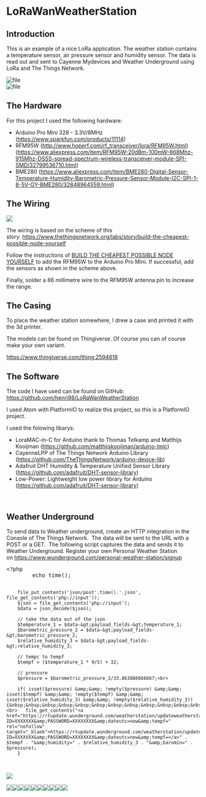 # LoRaWanWeatherStation
<h2>Introduction</h2>
<p>This is an example of a nice LoRa application. The weather station contains a temperature sensor, air pressure sensor and humidity sensor. The data is read out and sent to Cayenne Mydevices and Weather Underground using LoRa and The Things Network.</p>
<p><img alt="file" src="https://ttnstaticfile.blob.core.windows.net/media/md_editor/image-1508417779575.large.png"><br>
<img alt="file" src="https://ttnstaticfile.blob.core.windows.net/media/md_editor/image-1508417844287.large.png"></p>
                
                  
<h2>The Hardware</h2>
<div>For this project I used the following hardware:</div><ul><li>Arduino Pro Mini 328 - 3.3V/8MHz&nbsp; (<a href="https://www.sparkfun.com/products/11114" rel="nofollow" target="_blank">https://www.sparkfun.com/products/11114</a>)</li><li>RFM95W&nbsp;(<a href="http://www.hoperf.com/rf_transceiver/lora/RFM95W.html" rel="nofollow" target="_blank">http://www.hoperf.com/rf_transceiver/lora/RFM95W.html</a>) (<a href="https://www.aliexpress.com/item/RFM95W-20dBm-100mW-868Mhz-915Mhz-DSSS-spread-spectrum-wireless-transceiver-module-SPI-SMD/32799536710.html" rel="nofollow" target="_blank">https://www.aliexpress.com/item/RFM95W-20dBm-100mW-868Mhz-915Mhz-DSSS-spread-spectrum-wireless-transceiver-module-SPI-SMD/32799536710.html</a>)</li><li>BME280 (<a href="https://www.aliexpress.com/item/BME280-Digital-Sensor-Temperature-Humidity-Barometric-Pressure-Sensor-Module-I2C-SPI-1-8-5V-GY-BME280/32848964559.html" rel="nofollow" target="_blank">https://www.aliexpress.com/item/BME280-Digital-Sensor-Temperature-Humidity-Barometric-Pressure-Sensor-Module-I2C-SPI-1-8-5V-GY-BME280/32848964559.html</a>)</li></ul>

<h2>The Wiring</h2>
<p><img src="https://ttnstaticfile.blob.core.windows.net/media/django-summernote/2017-10-19/811b9b9d-8271-4e64-a113-7fa30a6935aa.png" style=""></p><p>The wiring is based on the scheme of this story:&nbsp;<a href="https://www.thethingsnetwork.org/labs/story/build-the-cheapest-possible-node-yourself" rel="nofollow" target="_blank">https://www.thethingsnetwork.org/labs/story/build-the-cheapest-possible-node-yourself</a><a href="https://www.thethingsnetwork.org/labs/story/build-the-cheapest-possible-node-yourself" rel="nofollow" target="_blank"></a></p><p>Follow the instrucitons of&nbsp;<a href="https://www.thethingsnetwork.org/labs/story/build-the-cheapest-possible-node-yourself" rel="nofollow" target="_blank">BUILD THE CHEAPEST POSSIBLE NODE YOURSELF</a>&nbsp;to add the RFM95W to the Arduino Pro Mini.&nbsp;If successful, add the sensors as shown in the scheme above.&nbsp;</p><p>Finally, solder a 86 millimetre wire to the RFM95W antenna pin to increase the range.<br></p>

<h2>The Casing</h2>
<p></p><p>To place the weather station somewhere, I drew a case and printed it with the 3d printer.&nbsp;</p><p>The models can be found on Thingiverse. Of course you can of course make your own variant.&nbsp;</p><p><a href="https://www.thingiverse.com/thing:2594618" rel="nofollow" target="_blank">https://www.thingiverse.com/thing:2594618</a>

<h2>The Software</h2>
<p>The code I have used can be found on GitHub: <a href="https://github.com/henri98/LoRaWanWeatherStation" rel="nofollow" target="_blank">https://github.com/henri98/LoRaWanWeatherStation</a>&nbsp;</p><p> I used Atom with PlatformIO to realize this project, so this is a PlatformIO project. </p><p>I used the folowing libarys: </p><ul><li>LoraMAC-in-C for Arduino thank to&nbsp;Thomas Telkamp and Matthijs Kooijman (<a href="https://github.com/matthijskooijman/arduino-lmic" rel="nofollow" target="_blank">https://github.com/matthijskooijman/arduino-lmic</a>)</li><li>CayenneLPP of The Things Network Arduino Library (<a href="https://github.com/TheThingsNetwork/arduino-device-lib" rel="nofollow" target="_blank">https://github.com/TheThingsNetwork/arduino-device-lib</a>)</li><li>Adafruit DHT Humidity &amp; Temperature Unified Sensor Library (<a href="https://github.com/adafruit/DHT-sensor-library" rel="nofollow" target="_blank">https://github.com/adafruit/DHT-sensor-library</a>)</li><li>Low-Power: Lightweight low power library for Arduino (<a href="https://github.com/adafruit/DHT-sensor-library" rel="nofollow" target="_blank">https://github.com/adafruit/DHT-sensor-library</a>)</li></ul><p><br></p>

<h2>Weather Underground</h2>
<p>To send data to Weather underground, create an HTTP integration in the Console of The Things Network.&nbsp;&nbsp;The data will be sent to the URL with a POST or a GET.&nbsp;&nbsp;The following script captures the data and sends it to Weather Underground. Register your own Personal Weather Station on&nbsp;<a href="https://www.wunderground.com/personal-weather-station/signup" rel="nofollow" target="_blank">https://www.wunderground.com/personal-weather-station/signup</a>&nbsp;</p>
<pre>&lt;?php
        echo time();

        file_put_contents('json/post'.time().'.json', file_get_contents('php://input'));
        $json = file_get_contents('php://input');
        $data = json_decode($json);

        // take the data out of the json
        $temperature_1 = $data-&gt;payload_fields-&gt;temperature_1;
        $barometric_pressure_2 = $data-&gt;payload_fields-&gt;barometric_pressure_2;
        $relative_humidity_3 = $data-&gt;payload_fields-&gt;relative_humidity_3;

        // tempc to tempf
        $tempf = ($temperature_1 * 9/5) + 32;

        // pressure 
        $pressure = $barometric_pressure_2/33.863886666667;<br>

        if( isset($pressure) &amp;&amp; !empty($pressure) &amp;&amp; isset($tempf) &amp;&amp; !empty($tempf) &amp;&amp; isset($relative_humidity_3) &amp;&amp; !empty($relative_humidity_3)){&nbsp;&nbsp;&nbsp;&nbsp;&nbsp;&nbsp;&nbsp;&nbsp;&nbsp;&nbsp;&nbsp;&nbsp; <br>   file_get_contents("<a href="https://rtupdate.wunderground.com/weatherstation/updateweatherstation.php?ID=XXXXXXX&amp;PASSWORD=XXXXXXXX&amp;dateutc=now&amp;tempf=" rel="nofollow" target="_blank">https://rtupdate.wunderground.com/weatherstation/updateweatherstation.php?ID=XXXXXXX&amp;PASSWORD=XXXXXXXX&amp;dateutc=now&amp;tempf=</a>" . $tempf . "&amp;humidity=" . $relative_humidity_3 . "&amp;baromin=" . $pressure);
        }
</pre>
<img src="https://ttnstaticfile.blob.core.windows.net/media/django-summernote/2017-10-19/7c9ed53f-24e6-49f5-9640-83e6e950f5db.png" style="">


<img src="https://lh3.googleusercontent.com/2EEyawmH3rNHn1ICmcI4wHNzP1-plMN-IJxe3NnAsub2lSi9Zp1jWigjPEmqTnlTdkgrc150-cKWNF7q5sqJG9YTd4yc025VWEuFGw6Vczmv7FxojwAH0PHZHernPQTOCJg0n4YV3n28G4cQmKhcoJUWUemuw64o_M2pYzNppPF7c-25R_hjsCnmG1vbaC8iWtlcDZrDig82UTJvVyiBSjT-MDaof8mOEqhKD6YwUATIU5tDj0Ea7ArKiceiSxVLnBioM0xQ2RMr6EdKEvwv3CP7LvauiYLwdvDCT3lQ-oZ5UhhobHQNLrYVtR95zp-M2YXr6zbpcq0M4Y1mY8hVkBDsS3l_vOIqYVbNXUynr51Qhim5W8AGHRVkArBvvE7C7cSS_LeC7K9v0o1Ro21xkPvsVdyal8ZG6Jc2GkpmqtxyVKPyC3YxDlUP5OEhF5V0RVrEpfMO38Mivstr8NCtJZVwfbGohZ1s4lx3YDT48lOUJb7DJKX5NlSqsPIHx17cCrAXngzpLKMDJO7iEnof1KRW2g5gWLQfSnZSUgXEJDn_m49YEuQk9oi7pRXUeqNmEhCvaKmENnA2bNwH7sU7mp_6n62YN3VSn174ixyU0g=w1214-h910-no"><img src="https://lh3.googleusercontent.com/2EEyawmH3rNHn1ICmcI4wHNzP1-plMN-IJxe3NnAsub2lSi9Zp1jWigjPEmqTnlTdkgrc150-cKWNF7q5sqJG9YTd4yc025VWEuFGw6Vczmv7FxojwAH0PHZHernPQTOCJg0n4YV3n28G4cQmKhcoJUWUemuw64o_M2pYzNppPF7c-25R_hjsCnmG1vbaC8iWtlcDZrDig82UTJvVyiBSjT-MDaof8mOEqhKD6YwUATIU5tDj0Ea7ArKiceiSxVLnBioM0xQ2RMr6EdKEvwv3CP7LvauiYLwdvDCT3lQ-oZ5UhhobHQNLrYVtR95zp-M2YXr6zbpcq0M4Y1mY8hVkBDsS3l_vOIqYVbNXUynr51Qhim5W8AGHRVkArBvvE7C7cSS_LeC7K9v0o1Ro21xkPvsVdyal8ZG6Jc2GkpmqtxyVKPyC3YxDlUP5OEhF5V0RVrEpfMO38Mivstr8NCtJZVwfbGohZ1s4lx3YDT48lOUJb7DJKX5NlSqsPIHx17cCrAXngzpLKMDJO7iEnof1KRW2g5gWLQfSnZSUgXEJDn_m49YEuQk9oi7pRXUeqNmEhCvaKmENnA2bNwH7sU7mp_6n62YN3VSn174ixyU0g=w1214-h910-no"><img src="https://lh3.googleusercontent.com/2EEyawmH3rNHn1ICmcI4wHNzP1-plMN-IJxe3NnAsub2lSi9Zp1jWigjPEmqTnlTdkgrc150-cKWNF7q5sqJG9YTd4yc025VWEuFGw6Vczmv7FxojwAH0PHZHernPQTOCJg0n4YV3n28G4cQmKhcoJUWUemuw64o_M2pYzNppPF7c-25R_hjsCnmG1vbaC8iWtlcDZrDig82UTJvVyiBSjT-MDaof8mOEqhKD6YwUATIU5tDj0Ea7ArKiceiSxVLnBioM0xQ2RMr6EdKEvwv3CP7LvauiYLwdvDCT3lQ-oZ5UhhobHQNLrYVtR95zp-M2YXr6zbpcq0M4Y1mY8hVkBDsS3l_vOIqYVbNXUynr51Qhim5W8AGHRVkArBvvE7C7cSS_LeC7K9v0o1Ro21xkPvsVdyal8ZG6Jc2GkpmqtxyVKPyC3YxDlUP5OEhF5V0RVrEpfMO38Mivstr8NCtJZVwfbGohZ1s4lx3YDT48lOUJb7DJKX5NlSqsPIHx17cCrAXngzpLKMDJO7iEnof1KRW2g5gWLQfSnZSUgXEJDn_m49YEuQk9oi7pRXUeqNmEhCvaKmENnA2bNwH7sU7mp_6n62YN3VSn174ixyU0g=w1214-h910-no"><img src="https://lh3.googleusercontent.com/2EEyawmH3rNHn1ICmcI4wHNzP1-plMN-IJxe3NnAsub2lSi9Zp1jWigjPEmqTnlTdkgrc150-cKWNF7q5sqJG9YTd4yc025VWEuFGw6Vczmv7FxojwAH0PHZHernPQTOCJg0n4YV3n28G4cQmKhcoJUWUemuw64o_M2pYzNppPF7c-25R_hjsCnmG1vbaC8iWtlcDZrDig82UTJvVyiBSjT-MDaof8mOEqhKD6YwUATIU5tDj0Ea7ArKiceiSxVLnBioM0xQ2RMr6EdKEvwv3CP7LvauiYLwdvDCT3lQ-oZ5UhhobHQNLrYVtR95zp-M2YXr6zbpcq0M4Y1mY8hVkBDsS3l_vOIqYVbNXUynr51Qhim5W8AGHRVkArBvvE7C7cSS_LeC7K9v0o1Ro21xkPvsVdyal8ZG6Jc2GkpmqtxyVKPyC3YxDlUP5OEhF5V0RVrEpfMO38Mivstr8NCtJZVwfbGohZ1s4lx3YDT48lOUJb7DJKX5NlSqsPIHx17cCrAXngzpLKMDJO7iEnof1KRW2g5gWLQfSnZSUgXEJDn_m49YEuQk9oi7pRXUeqNmEhCvaKmENnA2bNwH7sU7mp_6n62YN3VSn174ixyU0g=w1214-h910-no"><span style="font-size: 12px;"><img src="https://ttnstaticfile.blob.core.windows.net/media/django-summernote/2017-10-19/5ae8f001-501c-49f4-8635-998464588e90.jpg" style="font-size: 14px;"><img src="https://ttnstaticfile.blob.core.windows.net/media/django-summernote/2017-10-19/130c3138-c4e2-4ec5-9768-8d801a2507a3.jpg" style="font-size: 14px;"><img src="https://ttnstaticfile.blob.core.windows.net/media/django-summernote/2017-10-19/2ca3ce99-b7c8-41c2-88ca-90802c851e88.jpg" style="font-size: 14px;"><img src="https://ttnstaticfile.blob.core.windows.net/media/django-summernote/2017-10-19/4d9f4308-5b7e-4378-a862-b525c4fa67f7.jpg" style="font-size: 14px;"><img src="https://ttnstaticfile.blob.core.windows.net/media/django-summernote/2017-10-19/54d728d9-7c77-4ff6-b902-01cb2511bd86.jpg" style="font-size: 14px;"></span><img src="https://ttnstaticfile.blob.core.windows.net/media/django-summernote/2017-10-19/0951e494-24c0-4930-b561-32a396f7bce6.jpg" style="">
